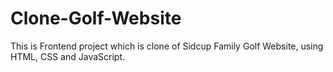 # Clone-Golf-Website
This is Frontend project which is clone of Sidcup Family Golf Website, using HTML, CSS and JavaScript.
